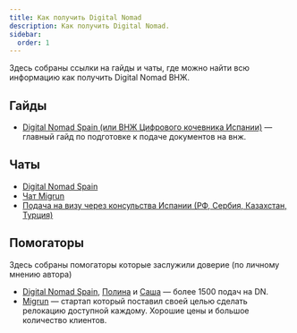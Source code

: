 ```yaml
---
title: Как получить Digital Nomad
description: Как получить Digital Nomad.
sidebar:
  order: 1
---
```


Здесь собраны ссылки на гайды и чаты, где можно найти всю информацию как получить Digital Nomad ВНЖ.

## Гайды

- [Digital Nomad Spain (или ВНЖ Цифрового кочевника Испании)](https://digital-nomad-spain.notion.site/Digital-Nomad-Spain-b2a4f8379fe54bf3bc6005d69180af73) — главный гайд по подготовке к подаче документов на внж. 

## Чаты

- [Digital Nomad Spain](https://t.me/chatfornomads)
- [Чат Migrun](https://t.me/spain_migrun)
- [Подача на визу через консульства Испании (РФ, Сербия, Казахстан, Турция) ](https://t.me/dnvisaspainembassies)

## Помогаторы

Здесь собраны помогаторы которые заслужили доверие (по личному мнению автора)

- [Digital Nomad Spain](https://t.me/digitalnomadspain), [Полина](https://t.me/pao_borghese) и [Саша](https://t.me/mirrkka) — более 1500 подач на DN.
- [Migrun](https://www.migrun.tech/) — стартап который поставил своей целью сделать релокацию доступной каждому. Хорошие цены и большое количество клиентов.
